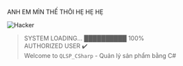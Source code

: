 ﻿ANH EM MÌN THẾ THÔI HẸ HẸ HẸ

 

![Hacker](https://media.giphy.com/media/v1.Y2lkPTc5MGI3NjExdGltM3V4ZmNkeHF0dHBjN3I1ZXByYTc3NmtxcGp2NzM0Zm0xaGgzayZlcD12MV9naWZzX3NlYXJjaCZjdD1n/1Y8W9ulKegQLFHp5f4/giphy.gif)

> SYSTEM LOADING... ██████████ 100%  
> AUTHORIZED USER ✔️  
> Welcome to `QLSP_CSharp` - Quản lý sản phẩm bằng C#
